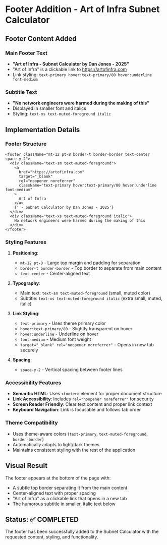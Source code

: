 # Footer Addition - Art of Infra Subnet Calculator

## Footer Content Added

### Main Footer Text
- **"Art of Infra - Subnet Calculator by Dan Jones - 2025"**
- "Art of Infra" is a clickable link to https://artofinfra.com
- Link styling: `text-primary hover:text-primary/80 hover:underline font-medium`

### Subtitle Text
- **"No network engineers were harmed during the making of this"**
- Displayed in smaller font and italics
- Styling: `text-xs text-muted-foreground italic`

## Implementation Details

### Footer Structure
```tsx
<footer className="mt-12 pt-8 border-t border-border text-center space-y-2">
  <div className="text-sm text-muted-foreground">
    <a 
      href="https://artofinfra.com" 
      target="_blank" 
      rel="noopener noreferrer"
      className="text-primary hover:text-primary/80 hover:underline font-medium"
    >
      Art of Infra
    </a>
    {' - Subnet Calculator by Dan Jones - 2025'}
  </div>
  <div className="text-xs text-muted-foreground italic">
    No network engineers were harmed during the making of this
  </div>
</footer>
```

### Styling Features

1. **Positioning**: 
   - `mt-12 pt-8` - Large top margin and padding for separation
   - `border-t border-border` - Top border to separate from main content
   - `text-center` - Center-aligned text

2. **Typography**:
   - Main text: `text-sm text-muted-foreground` (small, muted color)
   - Subtitle: `text-xs text-muted-foreground italic` (extra small, muted, italic)

3. **Link Styling**:
   - `text-primary` - Uses theme primary color
   - `hover:text-primary/80` - Slightly transparent on hover
   - `hover:underline` - Underline on hover
   - `font-medium` - Medium font weight
   - `target="_blank" rel="noopener noreferrer"` - Opens in new tab securely

4. **Spacing**:
   - `space-y-2` - Vertical spacing between footer lines

### Accessibility Features

- **Semantic HTML**: Uses `<footer>` element for proper document structure
- **Link Accessibility**: Includes `rel="noopener noreferrer"` for security
- **Screen Reader Friendly**: Clear text content and proper link context
- **Keyboard Navigation**: Link is focusable and follows tab order

### Theme Compatibility

- Uses theme-aware colors (`text-primary`, `text-muted-foreground`, `border-border`)
- Automatically adapts to light/dark themes
- Maintains consistent styling with the rest of the application

## Visual Result

The footer appears at the bottom of the page with:
- A subtle top border separating it from the main content
- Center-aligned text with proper spacing
- "Art of Infra" as a clickable link that opens in a new tab
- The humorous subtitle in smaller, italic text below

## Status: ✅ COMPLETED

The footer has been successfully added to the Subnet Calculator with the requested content, styling, and functionality.